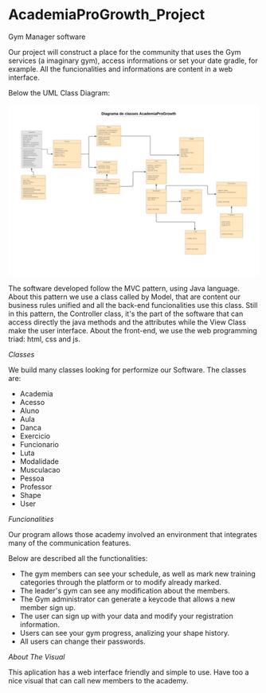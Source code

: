 # AcademiaProGrowth_Project
Gym Manager software

Our project will construct a place for the community that uses the Gym services (a imaginary gym), access informations or set 
your date gradle, for example. All the funcionalities and informations are content in a web interface.

Below the UML Class Diagram:

![alt text](https://github.com/leonardormlins/AcademiaProGrowth_Project/blob/master/ReadMeFiles/Projeto%20Lab%20BD%20III.png)

The software developed follow the MVC pattern, using Java language. About this pattern we use a class called by Model, that are content our business rules unified and all the back-end funcionalities use this class. Still in this pattern, the Controller class, it's the part of the software that can access directly the java methods and the attributes while the View Class make the user interface. 
About the front-end, we use the web programming triad: html, css and js.

*Classes*

We build many classes looking for performize our Software. The classes are:

- Academia
- Acesso  
- Aluno
- Aula
- Danca
- Exercicio
- Funcionario
- Luta
- Modalidade
- Musculacao
- Pessoa
- Professor
- Shape
- User

*Funcionalities*

Our program allows those academy involved an environment that integrates many of the communication features.

Below are described all the functionalities:

- The gym members can see your schedule, as well as mark new training categories through the platform or to modify already marked.
- The leader's gym can see any modification about the members.
- The Gym administrator can generate a keycode that allows a new member sign up.
- The user can sign up with your data and modify your registration information.
- Users can see your gym progress, analizing your shape history.
- All users can change their passwords.
 
*About The Visual*

This aplication has a web interface friendly and simple to use. Have too a nice visual that can call new members to the academy. 


